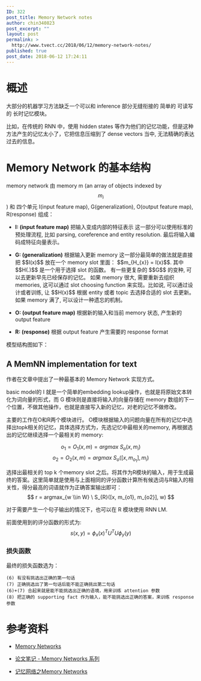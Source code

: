 ```yaml
---
ID: 322
post_title: Memory Network notes
author: chin340823
post_excerpt: ""
layout: post
permalink: >
  http://www.tvect.cc/2018/06/12/memory-network-notes/
published: true
post_date: 2018-06-12 17:24:11
---
```

<h1>概述</h1>

大部分的机器学习方法缺乏一个可以和 inference 部分无缝衔接的 简单的 可读写的 长时记忆模块。

比如，在传统的 RNN 中，使用 hidden states 等作为他们的记忆功能，但是这种方法产生的记忆太小了，它把信息压缩到了 dense vectors 当中, 无法精确的表达过去的信息。

<h1>Memory Network 的基本结构</h1>

memory network 由 memory m (an array of objects indexed by $$m_{i}$$) 和 四个单元 I(input feature map), G(generalization), O(output feature map), R(response) 组成：

<ul>
<li><strong>I: (input feature map)</strong> 把输入变成内部的特征表示
这一部分可以使用标准的预处理流程, 比如 parsing, coreference and entity resolution. 最后将输入编码成特征向量表示。</p></li>
<li><p><strong>G: (generalization)</strong> 根据输入更新 memory
这一部分最简单的做法就是直接把 $$I(x)$$ 放在一个 memory slot 里面： $$m_{H_{x}} = I(x)$$. 其中 $$H(.)$$ 是一个用于选择 slot 的函数。
有一些更复杂的 $$G$$ 的变种, 可以去更新早先已经保存的记忆。
如果 memory 很大, 需要重新去组织 memories, 这可以通过 slot choosing function 来实现。比如说, 可以通过设计或者训练, 让 $$H(x)$$ 根据 entity 或者 topic 去选择合适的 slot 去更新。
如果 memory 满了, 可以设计一种遗忘的机制。</p></li>
<li><p><strong>O: (output feature map)</strong> 根据新的输入和当前 memory 状态, 产生新的 output feature</p></li>
<li><p><strong>R: (response)</strong> 根据 output feature 产生需要的 response format</p></li>
</ul>

<p>模型结构图如下：
<img src="http://www.tvect.cc/wp-content/uploads/2018/06/memory-network-1024x494.png" alt="" />

<h2>A MemNN implementation for text</h2>

作者在文章中提出了一种最基本的 Memory Network 实现方式。

basic model的 I 就是一个简单的embedding lookup操作，也就是将原始文本转化为词向量的形式，而 G 模块则是直接将输入的向量存储在 memory 数组的下一个位置，不做其他操作，也就是直接写入新的记忆，对老的记忆不做修改。

主要的工作在O和R两个模块进行。 O模块根据输入的问题向量在所有的记忆中选择出topk相关的记忆，具体选择方式为，先选记忆中最相关的memory, 再根据选出的记忆继续选择一个最相关的 memory:

$$ o_{1} = O_{1}(x, m) = argmax \ S_{o}(x, m_{i})$$
$$o_{2} = O_{2}(x, m) = argmax \ S_{o}([x, m_{o_{1}}], m_{i})$$

选择出最相关的 top k 个memory slot 之后。将其作为R模块的输入，用于生成最终的答案。这里简单就是使用与上面相同的评分函数计算所有候选词与R输入的相关性，得分最高的词语就作为正确答案输出即可：
$$
r = argmax_{w \\in W} \ S_{R}([x, m_{o1}, m_{o2}], w)
$$

对于需要产生一个句子输出的情况下，也可以在 R 模块使用 RNN LM.

前面使用到的评分函数的形式为:
$$
s(x, y) = \phi_{x}(x)^{T} U^{T} U \phi_{y}(y)
$$

<h3>损失函数</h3>

最终的损失函数选为：
<img src="http://www.tvect.cc/wp-content/uploads/2018/06/memnet-loss-1024x226.jpg" alt="" />

<pre class="line-numbers prism-highlight" data-start="1"><code class="language-null">(6) 有没有挑选出正确的第一句话
(7) 正确挑选出了第一句话后能不能正确挑出第二句话
(6)+(7) 合起来就是能不能挑选出正确的语境，用来训练 attention 参数
(8) 把正确的 supporting fact 作为输入，能不能挑选出正确的答案，来训练 response 参数
</code></pre>

<h1>参考资料</h1>

<ul>
<li><p><a href="https://arxiv.org/abs/1410.3916" title="Memory Networks">Memory Networks</a></p></li>
<li><p><a href="https://zhuanlan.zhihu.com/p/32257642" title="论文笔记 - Memory Networks 系列">论文笔记 - Memory Networks 系列</a></p></li>
<li><p><a href="https://zhuanlan.zhihu.com/p/29590286" title="记忆网络之Memory Networks">记忆网络之Memory Networks</a></p></li>
</ul>